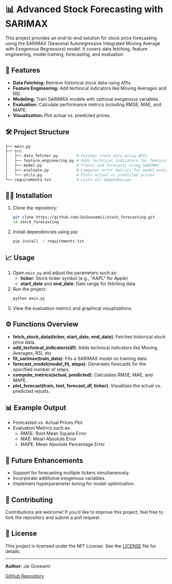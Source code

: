 # 📊 Advanced Stock Forecasting with SARIMAX

This project provides an end-to-end solution for stock price forecasting using the SARIMAX (Seasonal Autoregressive Integrated Moving Average with Exogenous Regressors) model. It covers data fetching, feature engineering, model training, forecasting, and evaluation.

## 🚀 Features
- **Data Fetching:** Retrieve historical stock data using APIs.
- **Feature Engineering:** Add technical indicators like Moving Averages and RSI.
- **Modeling:** Train SARIMAX models with optional exogenous variables.
- **Evaluation:** Calculate performance metrics including RMSE, MAE, and MAPE.
- **Visualization:** Plot actual vs. predicted prices.

## 🛠 Project Structure
```bash
├── main.py
├── src
│   ├── data_fetcher.py        # Fetches stock data using APIs
│   ├── feature_engineering.py # Adds technical indicators for feature enhancement
│   ├── model.py               # Trains and forecasts using SARIMAX
│   ├── evaluate.py            # Computes error metrics for model evaluation
│   └── utils.py               # Plots actual vs predicted prices
└── requirements.txt           # Lists all dependencies
```

## 🧑‍💻 Installation
1. Clone the repository:
    ```bash
    git clone https://github.com/JaiGoswamii/stock_forecasting.git
    cd stock_forecasting
    ```
2. Install dependencies using pip:
    ```bash
    pip install -r requirements.txt
    ```

## 📈 Usage
1. Open `main.py` and adjust the parameters such as:
    - **ticker**: Stock ticker symbol (e.g., "AAPL" for Apple)
    - **start_date** and **end_date**: Date range for fetching data
2. Run the project:
    ```bash
    python main.py
    ```
3. View the evaluation metrics and graphical visualizations.

## ⚙️ Functions Overview
- **fetch_stock_data(ticker, start_date, end_date)**: Fetches historical stock price data.
- **add_technical_indicators(df)**: Adds technical indicators like Moving Averages, RSI, etc.
- **fit_sarimax(train_data)**: Fits a SARIMAX model on training data.
- **forecast_model(model_fit, steps)**: Generates forecasts for the specified number of steps.
- **compute_metrics(actual, predicted)**: Calculates RMSE, MAE, and MAPE.
- **plot_forecast(train, test, forecast_df, ticker)**: Visualizes the actual vs. predicted results.

## 📊 Example Output
- Forecasted vs. Actual Prices Plot
- Evaluation Metrics such as:
  - RMSE: Root Mean Square Error
  - MAE: Mean Absolute Error
  - MAPE: Mean Absolute Percentage Error

## 📌 Future Enhancements
- Support for forecasting multiple tickers simultaneously.
- Incorporate additional exogenous variables.
- Implement hyperparameter tuning for model optimization.

## 🤝 Contributing
Contributions are welcome! If you'd like to improve this project, feel free to fork the repository and submit a pull request.

## 📜 License
This project is licensed under the MIT License. See the [LICENSE](LICENSE) file for details.

---
**Author:** Jai Goswami

[GitHub Repository](https://github.com/JaiGoswamii/stock_forecasting.git)

